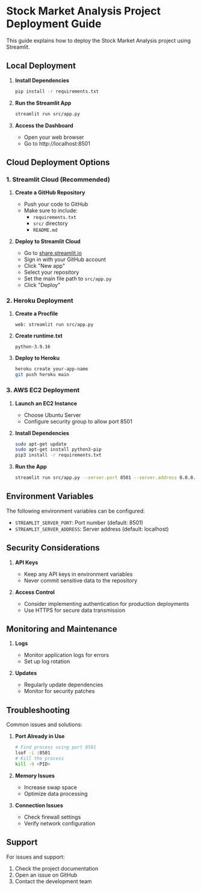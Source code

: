 # Stock Market Analysis Project Deployment Guide

This guide explains how to deploy the Stock Market Analysis project using Streamlit.

## Local Deployment

1. **Install Dependencies**
   ```bash
   pip install -r requirements.txt
   ```

2. **Run the Streamlit App**
   ```bash
   streamlit run src/app.py
   ```

3. **Access the Dashboard**
   - Open your web browser
   - Go to http://localhost:8501

## Cloud Deployment Options

### 1. Streamlit Cloud (Recommended)

1. **Create a GitHub Repository**
   - Push your code to GitHub
   - Make sure to include:
     - `requirements.txt`
     - `src/` directory
     - `README.md`

2. **Deploy to Streamlit Cloud**
   - Go to [share.streamlit.io](https://share.streamlit.io)
   - Sign in with your GitHub account
   - Click "New app"
   - Select your repository
   - Set the main file path to `src/app.py`
   - Click "Deploy"

### 2. Heroku Deployment

1. **Create a Procfile**
   ```
   web: streamlit run src/app.py
   ```

2. **Create runtime.txt**
   ```
   python-3.9.16
   ```

3. **Deploy to Heroku**
   ```bash
   heroku create your-app-name
   git push heroku main
   ```

### 3. AWS EC2 Deployment

1. **Launch an EC2 Instance**
   - Choose Ubuntu Server
   - Configure security group to allow port 8501

2. **Install Dependencies**
   ```bash
   sudo apt-get update
   sudo apt-get install python3-pip
   pip3 install -r requirements.txt
   ```

3. **Run the App**
   ```bash
   streamlit run src/app.py --server.port 8501 --server.address 0.0.0.0
   ```

## Environment Variables

The following environment variables can be configured:

- `STREAMLIT_SERVER_PORT`: Port number (default: 8501)
- `STREAMLIT_SERVER_ADDRESS`: Server address (default: localhost)

## Security Considerations

1. **API Keys**
   - Keep any API keys in environment variables
   - Never commit sensitive data to the repository

2. **Access Control**
   - Consider implementing authentication for production deployments
   - Use HTTPS for secure data transmission

## Monitoring and Maintenance

1. **Logs**
   - Monitor application logs for errors
   - Set up log rotation

2. **Updates**
   - Regularly update dependencies
   - Monitor for security patches

## Troubleshooting

Common issues and solutions:

1. **Port Already in Use**
   ```bash
   # Find process using port 8501
   lsof -i :8501
   # Kill the process
   kill -9 <PID>
   ```

2. **Memory Issues**
   - Increase swap space
   - Optimize data processing

3. **Connection Issues**
   - Check firewall settings
   - Verify network configuration

## Support

For issues and support:
1. Check the project documentation
2. Open an issue on GitHub
3. Contact the development team 